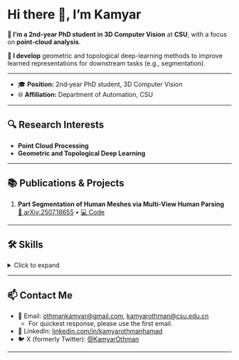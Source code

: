 

# Hi there 👋, I’m Kamyar

**🔭 I’m a 2nd-year PhD student in 3D Computer Vision** at **CSU**, with a focus on **point-cloud analysis**.

**🌱 I develop** geometric and topological deep-learning methods to improve learned representations for downstream tasks (e.g., segmentation).

---

- 🎓 **Position:** 2nd‑year PhD student, 3D Computer Vision
- 🌐 **Affiliation:** Department of Automation, CSU   
  
---

## 🔍 Research Interests  
- **Point Cloud Processing** 
- **Geometric and Topological Deep Learning**    

---

## 📚 Publications & Projects
1. **Part Segmentation of Human Meshes via Multi-View Human Parsing**  
   [📄 arXiv:2507.18655](https://arxiv.org/abs/2507.18655) • [💻 Code](https://github.com/kamyarothmanhamad/Human3DSegmentation)  
   


---

## 🛠️ Skills  
<details>
<summary>Click to expand</summary>

- **Languages:** Python, C++, CUDA  
- **Frameworks:** PyTorch, Open3D  
- **Tools:** Git, Docker 
</details> 

---

## 📫 Contact Me  
- 📧 Email: [othmankamyar@gmail.com](mailto:othmankamyar@gmail.com), [kamyarothman@csu.edu.cn](mailto:kamyarothman@csu.edu.cn)
  - For quickest response, please use the first email.  
- 🔗 LinkedIn: [linkedin.com/in/kamyarothmanhamad](https://www.linkedin.com/in/kamyarothmanhamad)
- 🐦 X (formerly Twitter): [@KamyarOthman](https://twitter.com/KamyarOthman)


---
<!--
## 🔗 Quick Links  
- 📄 [Curriculum Vitae](https://your‑university.edu/yourcv.pdf)  
- 📊 [GitHub Stats](https://github.com/yourname/github-readme-stats)  -->


